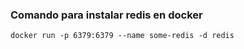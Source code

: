 ### Comando para instalar redis en docker
```
docker run -p 6379:6379 --name some-redis -d redis
```
